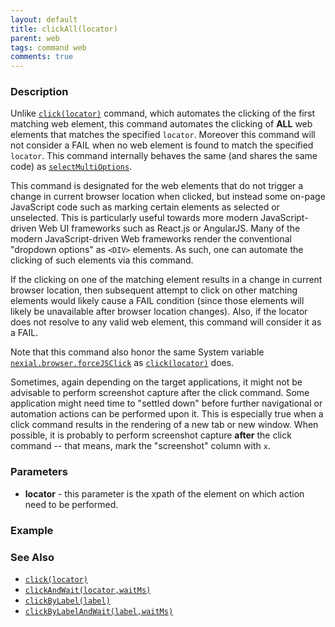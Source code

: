 ```yaml
---
layout: default
title: clickAll(locator)
parent: web
tags: command web
comments: true
---
```


### Description
Unlike [`click(locator)`](click(locator)) command, which automates the clicking of the first matching web element, this 
command automates the clicking of **ALL** web elements that matches the specified `locator`. Moreover this command
will not consider a FAIL when no web element is found to match the specified `locator`. This command internally
behaves the same (and shares the same code) as [`selectMultiOptions`](selectMultiOptions(locator)).

This command is designated for the web elements that do not trigger a change in current browser location when 
clicked, but instead some on-page JavaScript code such as marking certain elements as selected or unselected. This is
particularly useful towards more modern JavaScript-driven Web UI frameworks such as React.js or AngularJS. Many of the
modern JavaScript-driven Web frameworks render the conventional "dropdown options" as `<DIV>` elements. As such, one
can automate the clicking of such elements via this command.

If the clicking on one of the matching element results in a change in current browser location, then subsequent attempt
to click on other matching elements would likely cause a FAIL condition (since those elements will likely be unavailable 
after browser location changes). Also, if the locator does not resolve to any valid web element, this command will 
consider it as a FAIL.

Note that this command also honor the same System variable 
[`nexial.browser.forceJSClick`](../../systemvars/index#nexial.browser.forceJSClick) as 
[`click(locator)`](click(locator)) does.

Sometimes, again depending on the target applications, it might not be advisable to perform screenshot capture 
after the click command. Some application might need time to "settled down" before further navigational or automation 
actions can be performed upon it. This is especially true when a click command results in the rendering of a new tab or 
new window. When possible, it is probably to perform screenshot capture **after** the click command -- that means, 
mark the "screenshot" column with `x`.


### Parameters
- **locator** - this parameter is the xpath of the element on which action need to be performed.


### Example


### See Also
- [`click(locator)`](click(locator))
- [`clickAndWait(locator,waitMs)`](clickAndWait(locator,waitMs).html)
- [`clickByLabel(label)`](clickByLabel(label).html)
- [`clickByLabelAndWait(label,waitMs)`](clickByLabelAndWait(label,waitMs).html)
